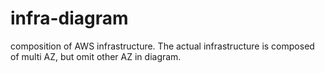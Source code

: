 # infra-diagram
composition of AWS infrastructure.
The actual infrastructure is composed of multi AZ, but omit other AZ in diagram.
